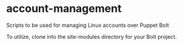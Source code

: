 # account-management

Scripts to be used for managing Linux accounts over Puppet Bolt

To utilize, clone into the site-modules directory for your Bolt project.
